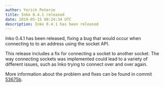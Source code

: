 ```yaml
---
author: Yorick Peterse
title: Inko 0.4.1 released
date: 2019-05-15 00:24:34 UTC
description: Inko 0.4.1 has been released
---
```

<!-- vale off -->

Inko 0.4.1 has been released, fixing a bug that would occur when connecting to
to an address using the socket API.

<!-- READ MORE -->

This release includes a fix for connecting a socket to another socket. The way
connecting sockets was implemented could lead to a variety of different issues,
such as Inko trying to connect over and over again.

More information about the problem and fixes can be found in commit
[53675b][fix].

[fix]: https://gitlab.com/inko-lang/inko/commit/53675b7ae824d7bae5e701628044cc5580ee82ab
